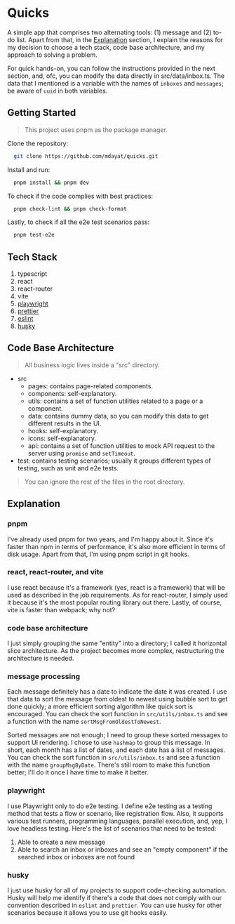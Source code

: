 # Quicks

A simple app that comprises two alternating tools: (1) message and (2) to-do list. Apart from that, in the [Explanation](#explanation) section, I explain the reasons for my decision to choose a tech stack, code base architecture, and my approach to solving a problem.

For quick hands-on, you can follow the instructions provided in the next section, and, ofc, you can modify the data directly in src/data/inbox.ts. The data that I mentioned is a variable with the names of `inboxes` and `messages`; be aware of `uuid` in both variables.

## Getting Started

> This project uses pnpm as the package manager.

Clone the repository:

```bash
  git clone https://github.com/mdayat/quicks.git
```

Install and run:

```bash
  pnpm install && pnpm dev
```

To check if the code complies with best practices:

```bash
  pnpm check-lint && pnpm check-format
```

Lastly, to check if all the e2e test scenarios pass:

```bash
  pnpm test-e2e
```

## Tech Stack

1. typescript
2. react
3. react-router
4. vite
5. [playwright](https://playwright.dev/)
6. [prettier](https://prettier.io/)
7. [eslint](https://eslint.org/)
8. [husky](https://typicode.github.io/husky/)

## Code Base Architecture

> All business logic lives inside a "src" directory.

- src
  - pages: contains page-related components.
  - components: self-explanatory.
  - utils: contains a set of function utilities related to a page or a component.
  - data: contains dummy data, so you can modify this data to get different results in the UI.
  - hooks: self-explanatory.
  - icons: self-explanatory.
  - api: contains a set of function utilities to mock API request to the server using `promise` and `setTimeout`.
- test: contains testing scenarios; usually it groups different types of testing, such as unit and e2e tests.

> You can ignore the rest of the files in the root directory.

## Explanation

### pnpm

I've already used pnpm for two years, and I'm happy about it. Since it's faster than npm in terms of performance, it's also more efficient in terms of disk usage. Apart from that, I'm using pnpm script in git hooks.

### react, react-router, and vite

I use react because it's a framework (yes, react is a framework) that will be used as described in the job requirements. As for react-router, I simply used it because it's the most popular routing library out there. Lastly, of course, vite is faster than webpack; why not?

### code base architecture

I just simply grouping the same "entity" into a directory; I called it horizontal slice architecture. As the project becomes more complex, restructuring the architecture is needed.

### message processing

Each message definitely has a date to indicate the date it was created. I use that data to sort the message from oldest to newest using bubble sort to get done quickly; a more efficient sorting algorithm like quick sort is encouraged. You can check the sort function in `src/utils/inbox.ts` and see a function with the name `sortMsgFromOldestToNewest`.

Sorted messages are not enough; I need to group these sorted messages to support UI rendering. I chose to use `hashmap` to group this message. In short, each month has a list of dates, and each date has a list of messages. You can check the sort function in `src/utils/inbox.ts` and see a function with the name `groupMsgByDate`. There's still room to make this function better; I'll do it once I have time to make it better.

### playwright

I use Playwright only to do e2e testing. I define e2e testing as a testing method that tests a flow or scenario, like registration flow. Also, it supports various test runners, programming languages, parallel execution, and, yep, I love headless testing. Here's the list of scenarios that need to be tested:

1. Able to create a new message
2. Able to search an inbox or inboxes and see an "empty component" if the searched inbox or inboxes are not found

### husky

I just use husky for all of my projects to support code-checking automation. Husky will help me identify if there's a code that does not comply with our convention described in `eslint` and `prettier`. You can use husky for other scenarios because it allows you to use git hooks easily.
